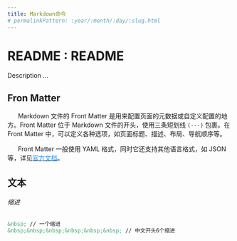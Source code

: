 ```yaml
---
title: Markdown命令
# permalinkPattern: :year/:month/:day/:slug.html
---
```

# README : README
Description 
... 

## Fron Matter

&nbsp;&nbsp;&nbsp;&nbsp;&nbsp;&nbsp;Markdown 文件的 Front Matter 是用来配置页面的元数据或自定义配置的地方。Front Matter 位于 Markdown 文件的开头，使用三条短划线 `(---)` 包裹。在 Front Matter 中，可以定义各种选项，如页面标题、描述、布局、导航顺序等。

&nbsp;&nbsp;&nbsp;&nbsp;&nbsp;&nbsp;Front Matter 一般使用 YAML 格式，同时它还支持其他语言格式，如 JSON 等，详见[<span style="color:DodgerBlue;">官方文档</span>](https://v1.vuepress.vuejs.org/zh/guide/frontmatter.html#其他格式的-front-matter)。

## 文本

###### 缩进
``` md
&nbsp; // 一个缩进
&nbsp;&nbsp;&nbsp;&nbsp;&nbsp;&nbsp; // 中文开头6个缩进
```